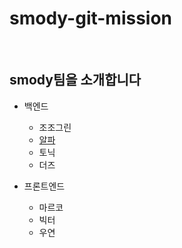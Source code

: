# smody-git-mission

<br>

## smody팀을 소개합니다
- 백엔드
  - 조조그린
  - [알파](alpha.md)
  - 토닉
  - 더즈
  
- 프론트엔드
  - 마르코
  - 빅터
  - 우연
